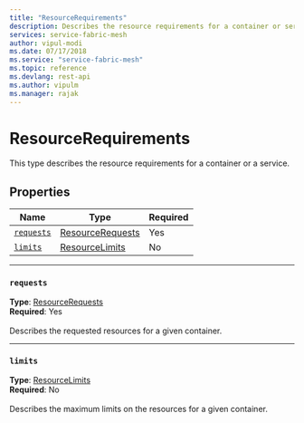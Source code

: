 ```yaml
---
title: "ResourceRequirements"
description: Describes the resource requirements for a container or service and provides the names, types, and requirements statuses for the available properties.
services: service-fabric-mesh
author: vipul-modi
ms.date: 07/17/2018
ms.service: "service-fabric-mesh"
ms.topic: reference
ms.devlang: rest-api
ms.author: vipulm
ms.manager: rajak
---
```

# ResourceRequirements

This type describes the resource requirements for a container or a service.

## Properties
| Name | Type | Required |
| --- | --- | --- |
| [`requests`](#requests) | [ResourceRequests](sfmeshrp-model-resourcerequests.md) | Yes |
| [`limits`](#limits) | [ResourceLimits](sfmeshrp-model-resourcelimits.md) | No |

____
### `requests`
__Type__: [ResourceRequests](sfmeshrp-model-resourcerequests.md) <br/>
__Required__: Yes<br/>
<br/>
Describes the requested resources for a given container.

____
### `limits`
__Type__: [ResourceLimits](sfmeshrp-model-resourcelimits.md) <br/>
__Required__: No<br/>
<br/>
Describes the maximum limits on the resources for a given container.
